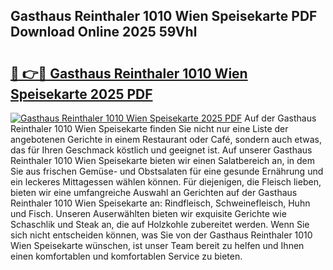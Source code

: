 ## Gasthaus Reinthaler 1010 Wien Speisekarte PDF Download Online 2025 59Vhl

# <h2><a href="http://gc9gky.nevu.top/?p=Gasthaus+Reinthaler+1010+Wien+Speisekarte">🔗 👉🔴 Gasthaus Reinthaler 1010 Wien Speisekarte 2025 PDF</a></h2>

[![Gasthaus Reinthaler 1010 Wien Speisekarte 2025 PDF](https://i.imgur.com/dBaPXMq.png)](http://gc9gky.nevu.top/?p=Gasthaus+Reinthaler+1010+Wien+Speisekarte)
Auf der Gasthaus Reinthaler 1010 Wien Speisekarte finden Sie nicht nur eine Liste der angebotenen Gerichte in einem Restaurant oder Café, sondern auch etwas, das für Ihren Geschmack köstlich und geeignet ist. Auf unserer Gasthaus Reinthaler 1010 Wien Speisekarte bieten wir einen Salatbereich an, in dem Sie aus frischen Gemüse- und Obstsalaten für eine gesunde Ernährung und ein leckeres Mittagessen wählen können. Für diejenigen, die Fleisch lieben, bieten wir eine umfangreiche Auswahl an Gerichten auf der Gasthaus Reinthaler 1010 Wien Speisekarte an: Rindfleisch, Schweinefleisch, Huhn und Fisch. Unseren Auserwählten bieten wir exquisite Gerichte wie Schaschlik und Steak an, die auf Holzkohle zubereitet werden. Wenn Sie sich nicht entscheiden können, was Sie von der Gasthaus Reinthaler 1010 Wien Speisekarte wünschen, ist unser Team bereit zu helfen und Ihnen einen komfortablen und komfortablen Service zu bieten.
